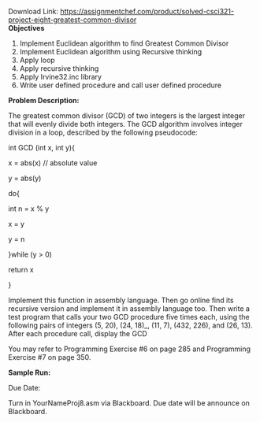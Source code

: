 Download Link: https://assignmentchef.com/product/solved-csci321-project-eight-greatest-common-divisor
<br>
<strong>Objectives</strong>

<ol>

 <li>Implement Euclidean algorithm to find Greatest Common Divisor</li>

 <li>Implement Euclidean algorithm using Recursive thinking</li>

 <li>Apply loop</li>

 <li>Apply recursive thinking</li>

 <li>Apply Irvine32.inc library</li>

 <li>Write user defined procedure and call user defined procedure</li>

</ol>

<strong>Problem Description:</strong>

The greatest common divisor (GCD) of two integers is the largest integer that will evenly divide both integers. The GCD algorithm involves integer division in a loop, described by the following pseudocode:

int GCD (int x, int y){

x = abs(x)    // absolute value

y = abs(y)

do{

int n = x % y

x = y

y = n

}while (y &gt; 0)

return x

}

Implement this function in assembly language. Then go online find its recursive version and implement it in assembly language too. Then write a test program that calls your two GCD procedure five times each, using the following pairs of integers (5, 20), (24, 18)_, (11, 7), (432, 226), and (26, 13). After each procedure call, display the GCD




You may refer to Programming Exercise #6 on page 285 and Programming Exercise #7 on page 350.




<strong>Sample Run:</strong>




Due Date:

Turn in YourNameProj8.asm via Blackboard. Due date will be announce on Blackboard.